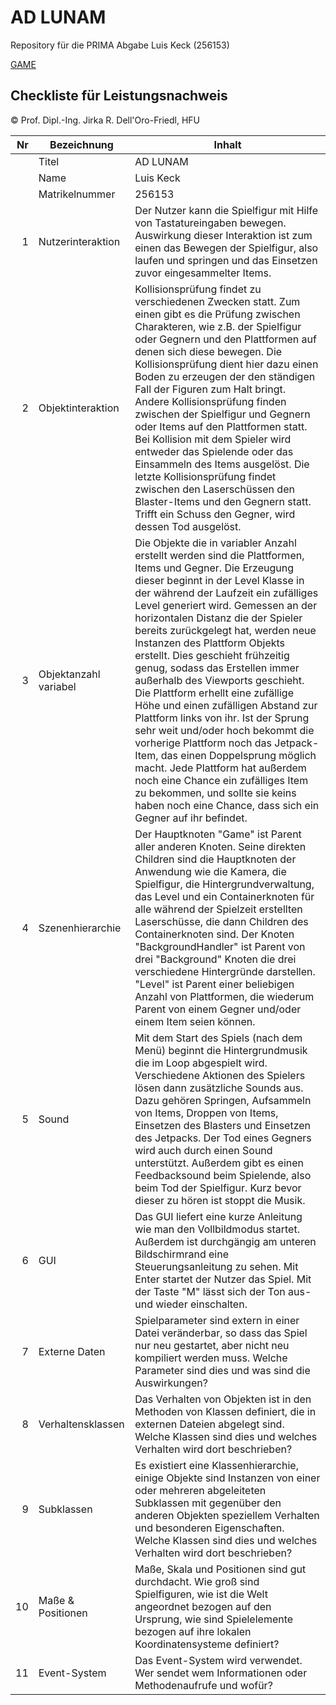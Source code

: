 # AD LUNAM
Repository für die PRIMA Abgabe 
Luis Keck (256153)

[GAME](https://keckluis.github.io/AdLunam/Code/index.html)



## Checkliste für Leistungsnachweis
© Prof. Dipl.-Ing. Jirka R. Dell'Oro-Friedl, HFU

| Nr | Bezeichnung           | Inhalt                                                                                                                                                                                                                                                                         |
|---:|-----------------------|--------------------------------------------------------------------------------------------------------------------------------------------------------------------------------------------------------------------------------------------------------------------------------|
|    | Titel                 | AD LUNAM
|    | Name                  | Luis Keck
|    | Matrikelnummer        |  256153
|  1 | Nutzerinteraktion     | Der Nutzer kann die Spielfigur mit Hilfe von Tastatureingaben bewegen. Auswirkung dieser Interaktion ist zum einen das Bewegen der Spielfigur, also laufen und springen und das Einsetzen zuvor eingesammelter Items.|
|  2 | Objektinteraktion     | Kollisionsprüfung findet zu verschiedenen Zwecken statt. Zum einen gibt es die Prüfung zwischen Charakteren, wie z.B. der Spielfigur oder Gegnern und den Plattformen auf denen sich diese bewegen. Die Kollisionsprüfung dient hier dazu einen Boden zu erzeugen der den ständigen Fall der Figuren zum Halt bringt. Andere Kollisionsprüfung finden zwischen der Spielfigur und Gegnern oder Items auf den Plattformen statt. Bei Kollision mit dem Spieler wird entweder das Spielende oder das Einsammeln des Items ausgelöst. Die letzte Kollisionsprüfung findet zwischen den Laserschüssen den Blaster-Items und den Gegnern statt. Trifft ein Schuss den Gegner, wird dessen Tod ausgelöst.|
|  3 | Objektanzahl variabel | Die Objekte die in variabler Anzahl erstellt werden sind die Plattformen, Items und Gegner. Die Erzeugung dieser beginnt in der Level Klasse in der während der Laufzeit ein zufälliges Level generiert wird. Gemessen an der horizontalen Distanz die der Spieler bereits zurückgelegt hat, werden neue Instanzen des Plattform Objekts erstellt. Dies geschieht frühzeitig genug, sodass das Erstellen immer außerhalb des Viewports geschieht. Die Plattform erhellt eine zufällige Höhe und einen zufälligen Abstand zur Plattform links von ihr. Ist der Sprung sehr weit und/oder hoch bekommt die vorherige Plattform noch das Jetpack-Item, das einen Doppelsprung möglich macht. Jede Plattform hat außerdem noch eine Chance ein zufälliges Item zu bekommen, und sollte sie keins haben noch eine Chance, dass sich ein Gegner auf ihr befindet.|
|  4 | Szenenhierarchie      | Der Hauptknoten "Game" ist Parent aller anderen Knoten. Seine direkten Children sind die Hauptknoten der Anwendung wie die Kamera, die Spielfigur, die Hintergrundverwaltung, das Level und ein Containerknoten für alle während der Spielzeit erstellten Laserschüsse, die dann Children des Containerknoten sind. Der Knoten "BackgroundHandler" ist Parent von drei "Background" Knoten die drei verschiedene Hintergründe darstellen. "Level" ist Parent einer beliebigen Anzahl von Plattformen, die wiederum Parent von einem Gegner und/oder einem Item seien können.|
|  5 | Sound                 | Mit dem Start des Spiels (nach dem Menü) beginnt die Hintergrundmusik die im Loop abgespielt wird. Verschiedene Aktionen des Spielers lösen dann zusätzliche Sounds aus. Dazu gehören Springen, Aufsammeln von Items, Droppen von Items, Einsetzen des Blasters und Einsetzen des Jetpacks. Der Tod eines Gegners wird auch durch einen Sound unterstützt. Außerdem gibt es einen Feedbacksound beim Spielende, also beim Tod der Spielfigur. Kurz bevor dieser zu hören ist stoppt die Musik.|
|  6 | GUI                   | Das GUI liefert eine kurze Anleitung wie man den Vollbildmodus startet. Außerdem ist durchgängig am unteren Bildschirmrand eine Steuerungsanleitung zu sehen. Mit Enter startet der Nutzer das Spiel. Mit der Taste "M" lässt sich der Ton aus- und wieder einschalten.|
|  7 | Externe Daten         | Spielparameter sind extern in einer Datei veränderbar, so dass das Spiel nur neu gestartet, aber nicht neu kompiliert werden muss. Welche Parameter sind dies und was sind die Auswirkungen?                                                                                   |
|  8 | Verhaltensklassen     | Das Verhalten von Objekten ist in den Methoden von Klassen definiert, die in externen Dateien abgelegt sind. Welche Klassen sind dies und welches Verhalten wird dort beschrieben?                                                                                             |
|  9 | Subklassen            | Es existiert eine Klassenhierarchie, einige Objekte sind Instanzen von einer oder mehreren abgeleiteten Subklassen mit gegenüber den anderen Objekten speziellem Verhalten und besonderen Eigenschaften. Welche Klassen sind dies und welches Verhalten wird dort beschrieben? |
| 10 | Maße & Positionen     | Maße, Skala und Positionen sind gut durchdacht. Wie groß sind Spielfiguren, wie ist die Welt angeordnet bezogen auf den Ursprung, wie sind Spielelemente bezogen auf ihre lokalen Koordinatensysteme definiert?                                                                |
| 11 | Event-System          | Das Event-System wird verwendet. Wer sendet wem Informationen oder Methodenaufrufe und wofür?                                                                                                                                                                                  |

